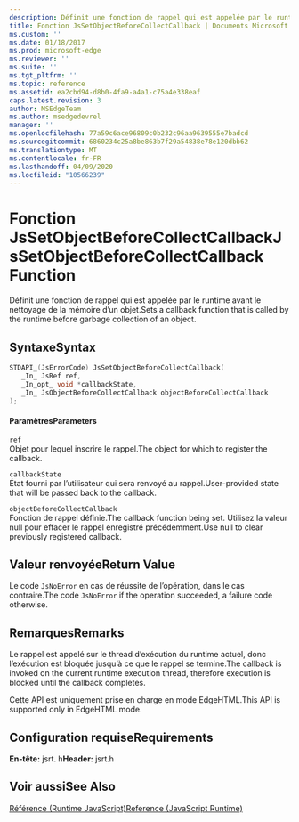 ```yaml
---
description: Définit une fonction de rappel qui est appelée par le runtime avant le nettoyage de la mémoire d’un objet.
title: Fonction JsSetObjectBeforeCollectCallback | Documents Microsoft
ms.custom: ''
ms.date: 01/18/2017
ms.prod: microsoft-edge
ms.reviewer: ''
ms.suite: ''
ms.tgt_pltfrm: ''
ms.topic: reference
ms.assetid: ea2cbd94-d8b0-4fa9-a4a1-c75a4e338eaf
caps.latest.revision: 3
author: MSEdgeTeam
ms.author: msedgedevrel
manager: ''
ms.openlocfilehash: 77a59c6ace96809c0b232c96aa9639555e7badcd
ms.sourcegitcommit: 6860234c25a8be863b7f29a54838e78e120dbb62
ms.translationtype: MT
ms.contentlocale: fr-FR
ms.lasthandoff: 04/09/2020
ms.locfileid: "10566239"
---
```

# <span data-ttu-id="9fe07-103">Fonction JsSetObjectBeforeCollectCallback</span><span class="sxs-lookup"><span data-stu-id="9fe07-103">JsSetObjectBeforeCollectCallback Function</span></span>
<span data-ttu-id="9fe07-104">Définit une fonction de rappel qui est appelée par le runtime avant le nettoyage de la mémoire d’un objet.</span><span class="sxs-lookup"><span data-stu-id="9fe07-104">Sets a callback function that is called by the runtime before garbage collection of an object.</span></span>  
  
## <span data-ttu-id="9fe07-105">Syntaxe</span><span class="sxs-lookup"><span data-stu-id="9fe07-105">Syntax</span></span>  
  
```cpp  
STDAPI_(JsErrorCode) JsSetObjectBeforeCollectCallback(  
   _In_ JsRef ref,  
   _In_opt_ void *callbackState,  
   _In_ JsObjectBeforeCollectCallback objectBeforeCollectCallback  
);  
```  
  
#### <span data-ttu-id="9fe07-106">Paramètres</span><span class="sxs-lookup"><span data-stu-id="9fe07-106">Parameters</span></span>  
 `ref`  
 <span data-ttu-id="9fe07-107">Objet pour lequel inscrire le rappel.</span><span class="sxs-lookup"><span data-stu-id="9fe07-107">The object for which to register the callback.</span></span>  
  
 `callbackState`  
 <span data-ttu-id="9fe07-108">État fourni par l’utilisateur qui sera renvoyé au rappel.</span><span class="sxs-lookup"><span data-stu-id="9fe07-108">User-provided state that will be passed back to the callback.</span></span>  
  
 `objectBeforeCollectCallback`  
 <span data-ttu-id="9fe07-109">Fonction de rappel définie.</span><span class="sxs-lookup"><span data-stu-id="9fe07-109">The callback function being set.</span></span> <span data-ttu-id="9fe07-110">Utilisez la valeur null pour effacer le rappel enregistré précédemment.</span><span class="sxs-lookup"><span data-stu-id="9fe07-110">Use null to clear previously registered callback.</span></span>  
  
## <span data-ttu-id="9fe07-111">Valeur renvoyée</span><span class="sxs-lookup"><span data-stu-id="9fe07-111">Return Value</span></span>  
 <span data-ttu-id="9fe07-112">Le code `JsNoError` en cas de réussite de l’opération, dans le cas contraire.</span><span class="sxs-lookup"><span data-stu-id="9fe07-112">The code `JsNoError` if the operation succeeded, a failure code otherwise.</span></span>  
  
## <span data-ttu-id="9fe07-113">Remarques</span><span class="sxs-lookup"><span data-stu-id="9fe07-113">Remarks</span></span>  
 <span data-ttu-id="9fe07-114">Le rappel est appelé sur le thread d’exécution du runtime actuel, donc l’exécution est bloquée jusqu’à ce que le rappel se termine.</span><span class="sxs-lookup"><span data-stu-id="9fe07-114">The callback is invoked on the current runtime execution thread, therefore execution is blocked until the callback completes.</span></span>  
  
 <span data-ttu-id="9fe07-115">Cette API est uniquement prise en charge en mode EdgeHTML.</span><span class="sxs-lookup"><span data-stu-id="9fe07-115">This API is supported only in EdgeHTML mode.</span></span>  
  
## <span data-ttu-id="9fe07-116">Configuration requise</span><span class="sxs-lookup"><span data-stu-id="9fe07-116">Requirements</span></span>  
 <span data-ttu-id="9fe07-117">**En-tête:** jsrt. h</span><span class="sxs-lookup"><span data-stu-id="9fe07-117">**Header:** jsrt.h</span></span>  
  
## <span data-ttu-id="9fe07-118">Voir aussi</span><span class="sxs-lookup"><span data-stu-id="9fe07-118">See Also</span></span>  
 [<span data-ttu-id="9fe07-119">Référence (Runtime JavaScript)</span><span class="sxs-lookup"><span data-stu-id="9fe07-119">Reference (JavaScript Runtime)</span></span>](../chakra-hosting/reference-javascript-runtime.md)